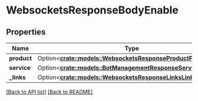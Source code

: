# WebsocketsResponseBodyEnable

## Properties

Name | Type | Description | Notes
------------ | ------------- | ------------- | -------------
**product** | Option<[**crate::models::WebsocketsResponseProductProduct**](WebsocketsResponseProductProduct.md)> |  | 
**service** | Option<[**crate::models::BotManagementResponseServiceService**](BotManagementResponseServiceService.md)> |  | 
**_links** | Option<[**crate::models::WebsocketsResponseLinksLinks**](WebsocketsResponseLinksLinks.md)> |  | 

[[Back to API list]](../README.md#documentation-for-api-endpoints) [[Back to README]](../README.md)


